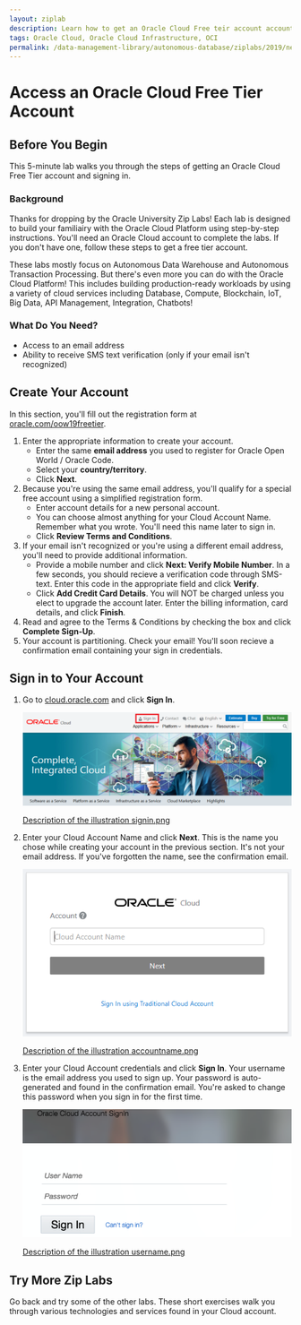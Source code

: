 ```yaml
---
layout: ziplab
description: Learn how to get an Oracle Cloud Free teir account account and sign in.
tags: Oracle Cloud, Oracle Cloud Infrastructure, OCI
permalink: /data-management-library/autonomous-database/ziplabs/2019/new-account/index.html
---
```

# Access an Oracle Cloud Free Tier Account #

## Before You Begin ##
This 5-minute lab walks you through the steps of getting an Oracle Cloud Free Tier account and signing in.

### Background ###
Thanks for dropping by the Oracle University Zip Labs! Each lab is designed to build your familiairy with the Oracle Cloud Platform using step-by-step instructions. You'll need an Oracle Cloud account to complete the labs. If you don't have one, follow these steps to get a free tier account. 

These labs mostly focus on Autonomous Data Warehouse and Autonomous Transaction Processing. But there's even more you can do with the Oracle Cloud Platform! This includes building production-ready workloads by using a variety of cloud services including Database, Compute, Blockchain, IoT, Big Data, API Management, Integration, Chatbots!

### What Do You Need? ###
* Access to an email address
* Ability to receive SMS text verification (only if your email isn't recognized)


## Create Your Account ##
In this section, you'll fill out the registration form at [oracle.com/oow19freetier](https://oracle.com/oow19freetier).

1. Enter the appropriate information to create your account. 
     * Enter the same **email address** you used to register for Oracle Open World / Oracle Code.
     * Select your **country/territory**.
     * Click **Next**. 
2. Because you're using the same email address, you'll qualify for a special free account using a simplified registration form.
     * Enter account details for a new personal account. 
     * You can choose almost anything for your Cloud Account Name. Remember what you wrote. You'll need this name later to sign in.
     * Click **Review Terms and Conditions**.
3. If your email isn't recognized or you're using a different email address, you'll need to provide additional information.
     * Provide a mobile number and click **Next: Verify Mobile Number**. In a few seconds, you should recieve a verification code through SMS-text. Enter this code in the appropriate field and click **Verify**.
     * Click **Add Credit Card Details**. You will NOT be charged unless you elect to upgrade the account later. Enter the billing information, card details, and click **Finish**.
4. Read and agree to the Terms & Conditions by checking the box and click **Complete Sign-Up**.
5. Your account is partitioning. Check your email! You'll soon recieve a confirmation email containing your sign in credentials.


## Sign in to Your Account ##
1. Go to [cloud.oracle.com](https://cloud.oracle.com) and click **Sign In**.

    ![](img/signin.png)

    [Description of the illustration signin.png](files/signin.txt)


2. Enter your Cloud Account Name and click **Next**. This is the name you chose while creating your account in the previous section. It's not your email address. If you've forgotten the name, see the confirmation email.

    ![](img/accountname.png)

    [Description of the illustration accountname.png](files/accountname.txt)

3. Enter your Cloud Account credentials and click **Sign In**. Your username is the email address you used to sign up. Your password is auto-generated and found in the confirmation email. You're asked to change this password when you sign in for the first time.

    ![](img/username.png)
    
    [Description of the illustration username.png](files/username.txt)

## Try More Zip Labs ##
Go back and try some of the other labs. These short exercises walk you through various technologies and services found in your Cloud account.